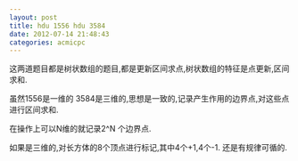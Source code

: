 ```yaml
---
layout: post
title: hdu 1556 hdu 3584
date: 2012-07-14 21:48:43
categories: acmicpc
---
```


这两道题目都是树状数组的题目,都是更新区间求点,树状数组的特征是点更新,区间求和.

虽然1556是一维的 3584是三维的,思想是一致的,记录产生作用的边界点,对这些点进行区间求和.

在操作上可以N维的就记录2^N 个边界点.

如果是三维的,对长方体的8个顶点进行标记,其中4个+1,4个-1. 还是有规律可循的.